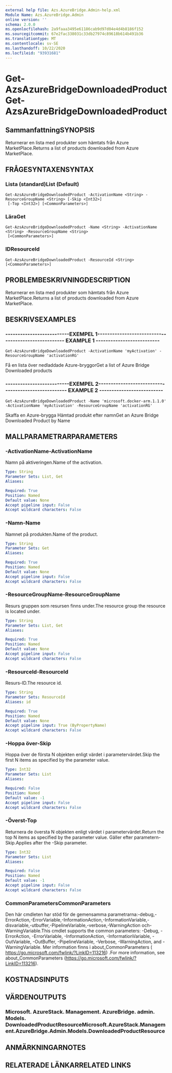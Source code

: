```yaml
---
external help file: Azs.AzureBridge.Admin-help.xml
Module Name: Azs.AzureBridge.Admin
online version: ''
schema: 2.0.0
ms.openlocfilehash: 2a9faaa3495e61186cab9d97d04e4d4b8186f152
ms.sourcegitcommit: 67e2fac338031c33db27974c89618b614b491b36
ms.translationtype: MT
ms.contentlocale: sv-SE
ms.lasthandoff: 10/22/2020
ms.locfileid: "93931681"
---
```

# <span data-ttu-id="f71a2-101">Get-AzsAzureBridgeDownloadedProduct</span><span class="sxs-lookup"><span data-stu-id="f71a2-101">Get-AzsAzureBridgeDownloadedProduct</span></span>

## <span data-ttu-id="f71a2-102">Sammanfattning</span><span class="sxs-lookup"><span data-stu-id="f71a2-102">SYNOPSIS</span></span>
<span data-ttu-id="f71a2-103">Returnerar en lista med produkter som hämtats från Azure MarketPlace.</span><span class="sxs-lookup"><span data-stu-id="f71a2-103">Returns a list of products downloaded from Azure MarketPlace.</span></span>

## <span data-ttu-id="f71a2-104">FRÅGESYNTAXEN</span><span class="sxs-lookup"><span data-stu-id="f71a2-104">SYNTAX</span></span>

### <span data-ttu-id="f71a2-105">Lista (standard)</span><span class="sxs-lookup"><span data-stu-id="f71a2-105">List (Default)</span></span>
```
Get-AzsAzureBridgeDownloadedProduct -ActivationName <String> -ResourceGroupName <String> [-Skip <Int32>]
 [-Top <Int32>] [<CommonParameters>]
```

### <span data-ttu-id="f71a2-106">Lära</span><span class="sxs-lookup"><span data-stu-id="f71a2-106">Get</span></span>
```
Get-AzsAzureBridgeDownloadedProduct -Name <String> -ActivationName <String> -ResourceGroupName <String>
 [<CommonParameters>]
```

### <span data-ttu-id="f71a2-107">ID</span><span class="sxs-lookup"><span data-stu-id="f71a2-107">ResourceId</span></span>
```
Get-AzsAzureBridgeDownloadedProduct -ResourceId <String> [<CommonParameters>]
```

## <span data-ttu-id="f71a2-108">PROBLEMBESKRIVNING</span><span class="sxs-lookup"><span data-stu-id="f71a2-108">DESCRIPTION</span></span>
<span data-ttu-id="f71a2-109">Returnerar en lista med produkter som hämtats från Azure MarketPlace.</span><span class="sxs-lookup"><span data-stu-id="f71a2-109">Returns a list of products downloaded from Azure MarketPlace.</span></span>

## <span data-ttu-id="f71a2-110">BESKRIVS</span><span class="sxs-lookup"><span data-stu-id="f71a2-110">EXAMPLES</span></span>

### <span data-ttu-id="f71a2-111">--------------------------EXEMPEL 1--------------------------</span><span class="sxs-lookup"><span data-stu-id="f71a2-111">-------------------------- EXAMPLE 1 --------------------------</span></span>
```
Get-AzsAzureBridgeDownloadedProduct -ActivationName 'myActivation' -ResourceGroupName 'activationRG'
```

<span data-ttu-id="f71a2-112">Få en lista över nedladdade Azure-bryggor</span><span class="sxs-lookup"><span data-stu-id="f71a2-112">Get a list of Azure Bridge Downloaded products</span></span>

### <span data-ttu-id="f71a2-113">--------------------------EXEMPEL 2--------------------------</span><span class="sxs-lookup"><span data-stu-id="f71a2-113">-------------------------- EXAMPLE 2 --------------------------</span></span>
```
Get-AzsAzureBridgeDownloadedProduct -Name 'microsoft.docker-arm.1.1.0' -ActivationName 'myActivation' -ResourceGroupName 'activationRG'
```

<span data-ttu-id="f71a2-114">Skaffa en Azure-brygga Hämtad produkt efter namn</span><span class="sxs-lookup"><span data-stu-id="f71a2-114">Get an Azure Bridge Downloaded Product by Name</span></span>

## <span data-ttu-id="f71a2-115">MALLPARAMETRAR</span><span class="sxs-lookup"><span data-stu-id="f71a2-115">PARAMETERS</span></span>

### <span data-ttu-id="f71a2-116">-ActivationName</span><span class="sxs-lookup"><span data-stu-id="f71a2-116">-ActivationName</span></span>
<span data-ttu-id="f71a2-117">Namn på aktiveringen.</span><span class="sxs-lookup"><span data-stu-id="f71a2-117">Name of the activation.</span></span>

```yaml
Type: String
Parameter Sets: List, Get
Aliases: 

Required: True
Position: Named
Default value: None
Accept pipeline input: False
Accept wildcard characters: False
```

### <span data-ttu-id="f71a2-118">-Namn</span><span class="sxs-lookup"><span data-stu-id="f71a2-118">-Name</span></span>
<span data-ttu-id="f71a2-119">Namnet på produkten.</span><span class="sxs-lookup"><span data-stu-id="f71a2-119">Name of the product.</span></span>

```yaml
Type: String
Parameter Sets: Get
Aliases: 

Required: True
Position: Named
Default value: None
Accept pipeline input: False
Accept wildcard characters: False
```

### <span data-ttu-id="f71a2-120">-ResourceGroupName</span><span class="sxs-lookup"><span data-stu-id="f71a2-120">-ResourceGroupName</span></span>
<span data-ttu-id="f71a2-121">Resurs gruppen som resursen finns under.</span><span class="sxs-lookup"><span data-stu-id="f71a2-121">The resource group the resource is located under.</span></span>

```yaml
Type: String
Parameter Sets: List, Get
Aliases: 

Required: True
Position: Named
Default value: None
Accept pipeline input: False
Accept wildcard characters: False
```

### <span data-ttu-id="f71a2-122">-ResourceId</span><span class="sxs-lookup"><span data-stu-id="f71a2-122">-ResourceId</span></span>
<span data-ttu-id="f71a2-123">Resurs-ID.</span><span class="sxs-lookup"><span data-stu-id="f71a2-123">The resource id.</span></span>

```yaml
Type: String
Parameter Sets: ResourceId
Aliases: id

Required: True
Position: Named
Default value: None
Accept pipeline input: True (ByPropertyName)
Accept wildcard characters: False
```

### <span data-ttu-id="f71a2-124">-Hoppa över</span><span class="sxs-lookup"><span data-stu-id="f71a2-124">-Skip</span></span>
<span data-ttu-id="f71a2-125">Hoppa över de första N objekten enligt värdet i parametervärdet.</span><span class="sxs-lookup"><span data-stu-id="f71a2-125">Skip the first N items as specified by the parameter value.</span></span>

```yaml
Type: Int32
Parameter Sets: List
Aliases: 

Required: False
Position: Named
Default value: -1
Accept pipeline input: False
Accept wildcard characters: False
```

### <span data-ttu-id="f71a2-126">-Överst</span><span class="sxs-lookup"><span data-stu-id="f71a2-126">-Top</span></span>
<span data-ttu-id="f71a2-127">Returnera de översta N objekten enligt värdet i parametervärdet.</span><span class="sxs-lookup"><span data-stu-id="f71a2-127">Return the top N items as specified by the parameter value.</span></span>
<span data-ttu-id="f71a2-128">Gäller efter parametern-Skip.</span><span class="sxs-lookup"><span data-stu-id="f71a2-128">Applies after the -Skip parameter.</span></span>

```yaml
Type: Int32
Parameter Sets: List
Aliases: 

Required: False
Position: Named
Default value: -1
Accept pipeline input: False
Accept wildcard characters: False
```

### <span data-ttu-id="f71a2-129">CommonParameters</span><span class="sxs-lookup"><span data-stu-id="f71a2-129">CommonParameters</span></span>
<span data-ttu-id="f71a2-130">Den här cmdleten har stöd för de gemensamma parametrarna:-debug,-ErrorAction,-ErrorVariable,-InformationAction,-InformationVariable,-disvariable,-utbuffer,-PipelineVariable,-verbose,-WarningAction och-WarningVariable.</span><span class="sxs-lookup"><span data-stu-id="f71a2-130">This cmdlet supports the common parameters: -Debug, -ErrorAction, -ErrorVariable, -InformationAction, -InformationVariable, -OutVariable, -OutBuffer, -PipelineVariable, -Verbose, -WarningAction, and -WarningVariable.</span></span> <span data-ttu-id="f71a2-131">Mer information finns i about_CommonParameters ( https://go.microsoft.com/fwlink/?LinkID=113216) .</span><span class="sxs-lookup"><span data-stu-id="f71a2-131">For more information, see about_CommonParameters (https://go.microsoft.com/fwlink/?LinkID=113216).</span></span>

## <span data-ttu-id="f71a2-132">KOSTNADS</span><span class="sxs-lookup"><span data-stu-id="f71a2-132">INPUTS</span></span>

## <span data-ttu-id="f71a2-133">VÄRDEN</span><span class="sxs-lookup"><span data-stu-id="f71a2-133">OUTPUTS</span></span>

### <span data-ttu-id="f71a2-134">Microsoft. AzureStack. Management. AzureBridge. admin. Models. DownloadedProductResource</span><span class="sxs-lookup"><span data-stu-id="f71a2-134">Microsoft.AzureStack.Management.AzureBridge.Admin.Models.DownloadedProductResource</span></span>

## <span data-ttu-id="f71a2-135">ANMÄRKNINGAR</span><span class="sxs-lookup"><span data-stu-id="f71a2-135">NOTES</span></span>

## <span data-ttu-id="f71a2-136">RELATERADE LÄNKAR</span><span class="sxs-lookup"><span data-stu-id="f71a2-136">RELATED LINKS</span></span>

